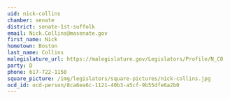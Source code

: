```yaml
---
uid: nick-collins
chamber: senate
district: senate-1st-suffolk
email: Nick.Collins@masenate.gov
first_name: Nick
hometown: Boston
last_name: Collins
malegislature_url: https://malegislature.gov/Legislators/Profile/N_C0
party: D
phone: 617-722-1150
square_picture: /img/legislators/square-pictures/nick-collins.jpg
ocd_id: ocd-person/8ca6ea6c-1121-40b3-a5cf-9b55dfe6a2b0
---
```

